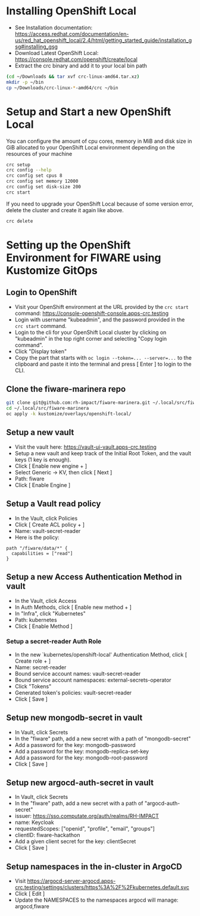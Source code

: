 
# Installing OpenShift Local
- See Installation documentation: https://access.redhat.com/documentation/en-us/red_hat_openshift_local/2.4/html/getting_started_guide/installation_gsg#installing_gsg
- Download Latest OpenShift Local: https://console.redhat.com/openshift/create/local
- Extract the crc binary and add it to your local bin path

```bash
(cd ~/Downloads && tar xvf crc-linux-amd64.tar.xz)
mkdir -p ~/bin
cp ~/Downloads/crc-linux-*-amd64/crc ~/bin
```

# Setup and Start a new  OpenShift Local

You can configure the amount of cpu cores, memory in MiB and disk size in GiB allocated to your OpenShift Local environment depending on the resources of your machine

```bash
crc setup
crc config --help
crc config set cpus 8
crc config set memory 12000
crc config set disk-size 200
crc start
```

If you need to upgrade your OpenShift Local because of some version error, delete the cluster and create it again like above. 

```bash
crc delete
```

# Setting up the OpenShift Environment for FIWARE using Kustomize GitOps

## Login to OpenShift

- Visit your OpenShift environment at the URL provided by the `crc start` command: https://console-openshift-console.apps-crc.testing
- Login with username "kubeadmin", and the password provided in the `crc start` command. 
- Login to the cli for your OpenShift Local cluster by clicking on "kubeadmin" in the top right corner and selecting "Copy login command". 
- Click "Display token"
- Copy the part that starts with `oc login --token=... --server=...` to the clipboard and paste it into the terminal and press [ Enter ] to login to the CLI. 

## Clone the fiware-marinera repo

```bash
git clone git@github.com:rh-impact/fiware-marinera.git ~/.local/src/fiware-marinera
cd ~/.local/src/fiware-marinera
oc apply -k kustomize/overlays/openshift-local/
```

## Setup a new vault

- Visit the vault here: https://vault-ui-vault.apps-crc.testing
- Setup a new vault and keep track of the Initial Root Token, and the vault keys (1 key is enough). 
- Click [ Enable new engine + ]
- Select Generic -> KV, then click [ Next ]
- Path: fiware
- Click [ Enable Engine ]

## Setup a Vault read policy

- In the Vault, click Policies
- Click [ Create ACL policy + ]
- Name: vault-secret-reader
- Here is the policy: 

```
path "/fiware/data/*" {
  capabilities = ["read"]
}
```

## Setup a new Access Authentication Method in vault

- In the Vault, click Access
- In Auth Methods, click [ Enable new method + ]
- In "Infra", click "Kubernetes"
- Path: kubernetes
- Click [ Enable Method ]

### Setup a secret-reader Auth Role

- In the new `kubernetes/openshift-local' Authentication Method, click [ Create role + ]
- Name: secret-reader
- Bound service account names: vault-secret-reader
- Bound service account namespaces: external-secrets-operator
- Click "Tokens"
- Generated token's policies: vault-secret-reader
- Click [ Save ]

## Setup new mongodb-secret in vault

- In Vault, click Secrets
- In the "fiware" path, add a new secret with a path of "mongodb-secret"
- Add a password for the key: mongodb-password
- Add a password for the key: mongodb-replica-set-key
- Add a password for the key: mongodb-root-password
- Click [ Save ]

## Setup new argocd-auth-secret in vault

- In Vault, click Secrets
- In the "fiware" path, add a new secret with a path of "argocd-auth-secret"
- issuer: https://sso.computate.org/auth/realms/RH-IMPACT
- name: Keycloak
- requestedScopes: ["openid", "profile", "email", "groups"]
- clientID: fiware-hackathon
- Add a given client secret for the key: clientSecret
- Click [ Save ]

## Setup namespaces in the in-cluster in ArgoCD

- Visit https://argocd-server-argocd.apps-crc.testing/settings/clusters/https%3A%2F%2Fkubernetes.default.svc
- Click [ Edit ]
- Update the NAMESPACES to the namespaces argocd will manage: argocd,fiware

